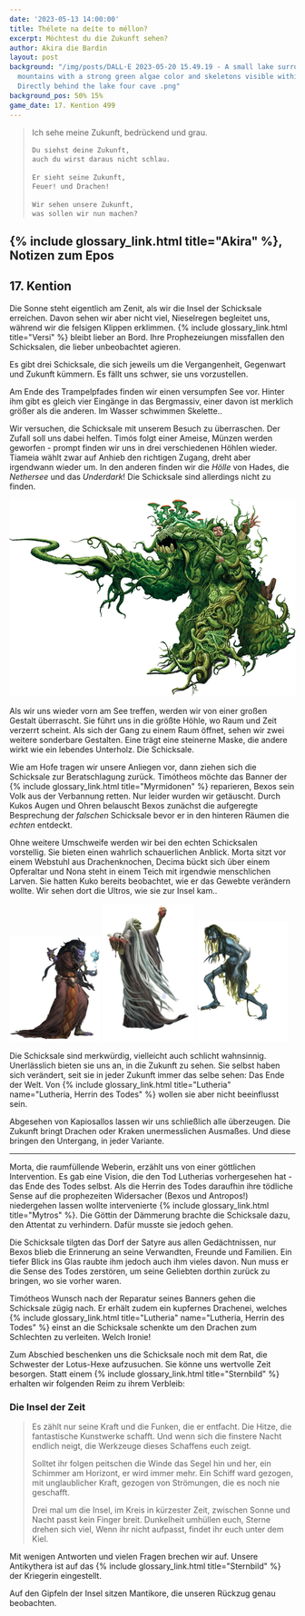 ```yaml
---
date: '2023-05-13 14:00:00'
title: Thélete na deíte to méllon?
excerpt: Möchtest du die Zukunft sehen?
author: Akira die Bardin
layout: post
background: "/img/posts/DALL·E 2023-05-20 15.49.19 - A small lake surrounded by steep
  mountains with a strong green algae color and skeletons visible within the water.
  Directly behind the lake four cave .png"
background_pos: 50% 15%
game_date: 17. Kention 499
---
```


<div class="rhyme">
  <blockquote>
    Ich sehe meine Zukunft,
    bedrückend und grau.

    Du siehst deine Zukunft,
    auch du wirst daraus nicht schlau.

    Er sieht seine Zukunft,
    Feuer! und Drachen!

    Wir sehen unsere Zukunft,
    was sollen wir nun machen?
  </blockquote>
</div>

## {% include glossary_link.html title="Akira" %}, Notizen zum Epos

## 17. Kention

Die Sonne steht eigentlich am Zenit, als wir die Insel der Schicksale erreichen. Davon sehen wir aber nicht viel, Nieselregen begleitet uns, während wir die felsigen Klippen erklimmen. {% include glossary_link.html title="Versi" %} bleibt lieber an Bord. Ihre Prophezeiungen missfallen den Schicksalen, die lieber unbeobachtet agieren.

Es gibt drei Schicksale, die sich jeweils um die Vergangenheit, Gegenwart und Zukunft kümmern. Es fällt uns schwer, sie uns vorzustellen.

Am Ende des Trampelpfades finden wir einen versumpfen See vor. Hinter ihm gibt es gleich vier Eingänge in das Bergmassiv, einer davon ist merklich größer als die anderen. Im Wasser schwimmen Skelette..

Wir versuchen, die Schicksale mit unserem Besuch zu überraschen. Der Zufall soll uns dabei helfen. Timós folgt einer Ameise, Münzen werden geworfen - prompt finden wir uns in drei verschiedenen Höhlen wieder. Tiameia wählt zwar auf Anhieb den richtigen Zugang, dreht aber irgendwann wieder um. In den anderen finden wir die _Hölle_ von Hades, die _Nethersee_ und das _Underdark_! Die Schicksale sind allerdings nicht zu finden.

![Rankenwesen](/img/posts/Ranken.png)

Als wir uns wieder vorn am See treffen, werden wir von einer großen Gestalt überrascht. Sie führt uns in die größte Höhle, wo Raum und Zeit verzerrt scheint. Als sich der Gang zu einem Raum öffnet, sehen wir zwei weitere sonderbare Gestalten. Eine trägt eine steinerne Maske, die andere wirkt wie ein lebendes Unterholz. Die Schicksale.

Wie am Hofe tragen wir unsere Anliegen vor, dann ziehen sich die Schicksale zur Beratschlagung zurück. Timótheos möchte das Banner der {% include glossary_link.html title="Myrmidonen" %} reparieren, Bexos sein Volk aus der Verbannung retten. Nur leider wurden wir getäuscht. Durch Kukos Augen und Ohren belauscht Bexos zunächst die aufgeregte Besprechung der _falschen_ Schicksale bevor er in den hinteren Räumen die _echten_ entdeckt.

Ohne weitere Umschweife werden wir bei den echten Schicksalen vorstellig. Sie bieten einen wahrlich schauerlichen Anblick. Morta sitzt vor einem Webstuhl aus Drachenknochen, Decima bückt sich über einem Opferaltar und Nona steht in einem Teich mit irgendwie menschlichen Larven. Sie hatten Kuko bereits beobachtet, wie er das Gewebte verändern wollte. Wir sehen dort die Ultros, wie sie zur Insel kam..

<img src="/img/posts/Morta.png" style="width: 32%; display: inline; min-width: unset !important;">
<img src="/img/posts/Decima.png" style="width: 32%; display: inline; min-width: unset !important;">
<img src="/img/posts/Nona.png" style="width: 32%; display: inline; min-width: unset !important;">

Die Schicksale sind merkwürdig, vielleicht auch schlicht wahnsinnig. Unerlässlich bieten sie uns an, in die Zukunft zu sehen. Sie selbst haben sich verändert, seit sie in jeder Zukunft immer das selbe sehen: Das Ende der Welt. Von {% include glossary_link.html title="Lutheria" name="Lutheria, Herrin des Todes" %} wollen sie aber nicht beeinflusst sein.

Abgesehen von Kapiosallos lassen wir uns schließlich alle überzeugen. Die Zukunft bringt Drachen oder Kraken unermesslichen Ausmaßes. Und diese bringen den Untergang, in jeder Variante.

---

Morta, die raumfüllende Weberin, erzählt uns von einer göttlichen Intervention. Es gab eine Vision, die den Tod Lutherias vorhergesehen hat - das Ende des Todes selbst. Als die Herrin des Todes daraufhin ihre tödliche Sense auf die prophezeiten Widersacher (Bexos und Antropos!) niedergehen lassen wollte intervenierte {% include glossary_link.html title="Mytros" %}. Die Göttin der Dämmerung brachte die Schicksale dazu, den Attentat zu verhindern. Dafür musste sie jedoch gehen.

Die Schicksale tilgten das Dorf der Satyre aus allen Gedächtnissen, nur Bexos blieb die Erinnerung an seine Verwandten, Freunde und Familien. Ein tiefer Blick ins Glas raubte ihm jedoch auch ihm vieles davon. Nun muss er die Sense des Todes zerstören, um seine Geliebten dorthin zurück zu bringen, wo sie vorher waren.


Timótheos Wunsch nach der Reparatur seines Banners gehen die Schicksale zügig nach. Er erhält zudem ein kupfernes Drachenei, welches {% include glossary_link.html title="Lutheria" name="Lutheria, Herrin des Todes" %} einst an die Schicksale schenkte um den Drachen zum Schlechten zu verleiten. Welch Ironie!

Zum Abschied beschenken uns die Schicksale noch mit dem Rat, die Schwester der Lotus-Hexe aufzusuchen. Sie könne uns wertvolle Zeit besorgen. Statt einem {% include glossary_link.html title="Sternbild" %} erhalten wir folgenden Reim zu ihrem Verbleib:

### Die Insel der Zeit

<blockquote class="preline">
Es zählt nur seine Kraft und die Funken, die er entfacht.
Die Hitze, die fantastische Kunstwerke schafft.
Und wenn sich die finstere Nacht endlich neigt,
die Werkzeuge dieses Schaffens euch zeigt.

Solltet ihr folgen peitschen die Winde das Segel hin und her,
ein Schimmer am Horizont, er wird immer mehr.
Ein Schiff ward gezogen, mit unglaublicher Kraft,
gezogen von Strömungen, die es noch nie geschafft.

Drei mal um die Insel, im Kreis in kürzester Zeit,
zwischen Sonne und Nacht passt kein Finger breit.
Dunkelheit umhüllen euch, Sterne drehen sich viel,
Wenn ihr nicht aufpasst, findet ihr euch unter dem Kiel.
</blockquote>

Mit wenigen Antworten und vielen Fragen brechen wir auf. Unsere Antikythera ist auf das {% include glossary_link.html title="Sternbild" %} der Kriegerin eingestellt.

Auf den Gipfeln der Insel sitzen Mantikore, die unseren Rückzug genau beobachten.
